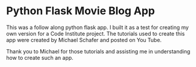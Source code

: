 # Python Flask Movie Blog App

This was a follow along python flask app. I built it as a test for creating my own version for a Code Institute project. The tutorials used to create this app were created by Michael Schafer and posted on You Tube.

Thank you to Michael for those tutorials and assisting me in understanding how to create such an app.
